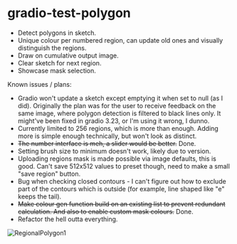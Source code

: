 # gradio-test-polygon

- Detect polygons in sketch.
- Unique colour per numbered region, can update old ones and visually distinguish the regions.
- Draw on cumulative output image.
- Clear sketch for next region.
- Showcase mask selection.

Known issues / plans:
- Gradio won't update a sketch except emptying it when set to null (as I did). Originally the plan was for the user to receive feedback on the same image, where polygon detection is filtered to black lines only. It might've been fixed in gradio 3.23, or I'm using it wrong, I dunno.
- Currently limited to 256 regions, which is more than enough. Adding more is simple enough technically, but won't look as distinct.
- ~~The number interface is meh, a slider would be better.~~ Done.
- Setting brush size to minimum doesn't work, likely due to version.
- Uploading regions mask is made possible via image defaults, this is good. Can't save 512x512 values to preset though, need to make a small "save region" button.
- Bug when checking closed contours - I can't figure out how to exclude part of the contours which is outside (for example, line shaped like "e" keeps the tail).
- ~~Make colour gen function build on an existing list to prevent redundant calculation. And also to enable custom mask colours.~~ Done.
- Refactor the hell outta everything.

![RegionalPolygon1](https://user-images.githubusercontent.com/41131377/233788858-06bc4930-15e4-486a-87d6-6a8a8ae46038.png)
